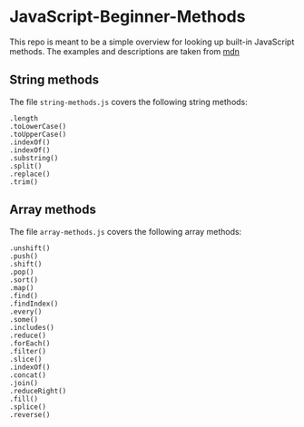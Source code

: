 # JavaScript-Beginner-Methods

This repo is meant to be a simple overview for looking up built-in JavaScript methods.
The examples and descriptions are taken from [mdn](https://developer.mozilla.org/)

## String methods

The file `string-methods.js` covers the following string methods:
```
.length
.toLowerCase()
.toUpperCase()
.indexOf()
.indexOf()
.substring()
.split()
.replace()
.trim()
```

## Array methods

The file `array-methods.js` covers the following array methods:
```
.unshift()
.push()
.shift() 
.pop()
.sort()
.map()
.find()
.findIndex()
.every()
.some()
.includes()
.reduce()
.forEach()
.filter()
.slice()
.indexOf()
.concat()
.join()
.reduceRight()
.fill()
.splice()
.reverse()
```